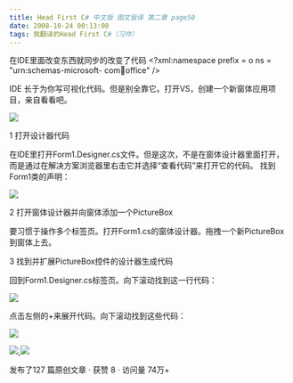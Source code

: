 ```yaml
---
title: Head First C# 中文版 图文皆译 第二章 page50
date: 2008-10-24 00:13:00
tags: 我翻译的Head First C#（习作）
---
```

在IDE里面改变东西就同步的改变了代码  <?xml:namespace prefix = o ns = "urn:schemas-microsoft-
com:office:office" />

IDE  长于为你写可视化代码。但是别全靠它。打开VS，创建一个新窗体应用项目，亲自看看吧。

![](https://p-blog.csdn.net/images/p_blog_csdn_net/cuipengfei1/EntryImages/20081024/%E6%88%AA%E5%9B%BE06.jpg)

1  打开设计器代码

在IDE里打开Form1.Designer.cs文件。但是这次，不是在窗体设计器里面打开，而是通过在解决方案浏览器里右击它并选择“查看代码”来打开它的代码。
找到Form1类的声明：

![](https://p-blog.csdn.net/images/p_blog_csdn_net/cuipengfei1/EntryImages/20081024/%E6%88%AA%E5%9B%BE07.jpg)

2  打开窗体设计器并向窗体添加一个PictureBox

要习惯于操作多个标签页。打开Form1.cs的窗体设计器。拖拽一个新PictureBox到窗体上去。

3  找到并扩展PictureBox控件的设计器生成代码

回到Form1.Designer.cs标签页。向下滚动找到这一行代码：

![](https://p-blog.csdn.net/images/p_blog_csdn_net/cuipengfei1/EntryImages/20081024/%E6%88%AA%E5%9B%BE08.jpg)

点击左侧的+来展开代码。向下滚动找到这些代码：

![](https://p-blog.csdn.net/images/p_blog_csdn_net/cuipengfei1/EntryImages/20081024/%E6%88%AA%E5%9B%BE09.jpg)



[ ![](https://profile.csdnimg.cn/5/2/5/3_cuipengfei1)
![](https://g.csdnimg.cn/static/user-reg-year/1x/11.png)
](https://blog.csdn.net/cuipengfei1)



发布了127 篇原创文章  ·  获赞 8  ·  访问量 74万+

